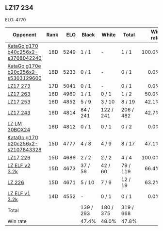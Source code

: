 ## LZ17 234 ##

ELO: 4770

Opponent | Rank | ELO | Black | White | Total | Win rate
---------|-----:|----:|-------|-------|-------|-------:
[KataGo g170 b40c256x2-s3708042240](KataGo%20g170%20b40c256x2-s3708042240.md) | 18D | 5249 | 1 / 1 | - | 1 / 1 | 100.0%
[KataGo g170e b20c256x2-s5303129600](KataGo%20g170e%20b20c256x2-s5303129600.md) | 18D | 5233 | 0 / 1 | - | 0 / 1 | 0.0%
[LZ17 273](LZ17%20273.md) | 17D | 5041 | 0 / 1 | - | 0 / 1 | 0.0%
[LZ17 263](LZ17%20263.md) | 16D | 4960 | 1 / 1 | 0 / 1 | 1 / 2 | 50.0%
[LZ17 253](LZ17%20253.md) | 16D | 4852 | 5 / 9 | 3 / 10 | 8 / 19 | 42.1%
[LZ17 243](LZ17%20243.md) | 16D | 4814 | 84 / 241 | 122 / 241 | 206 / 482 | 42.7%
[LZ LM 30BOX24](LZ%20LM%2030BOX24.md) | 16D | 4812 | 0 / 1 | 0 / 1 | 0 / 2 | 0.0%
[KataGo g170 b20c256x2-s2107843328](KataGo%20g170%20b20c256x2-s2107843328.md) | 15D | 4777 | 4 / 8 | 4 / 9 | 8 / 17 | 47.1%
[LZ17 226](LZ17%20226.md) | 15D | 4686 | 2 / 2 | 2 / 2 | 4 / 4 | 100.0%
[LZ ELF v2 3.2k](LZ%20ELF%20v2%203.2k.md) | 15D | 4673 | 37 / 59 | 42 / 60 | 79 / 119 | 66.4%
[LZ 226](LZ%20226.md) | 15D | 4671 | 5 / 10 | 7 / 9 | 12 / 19 | 63.2%
[LZ ELF v1 3.2k](LZ%20ELF%20v1%203.2k.md) | 14D | 4552 | - | 0 / 1 | 0 / 1 | 0.0%
Total | | | 139 / 293 | 180 / 375 | 319 / 668 | 
Win rate| | | 47.4% | 48.0% | 47.8% | 
